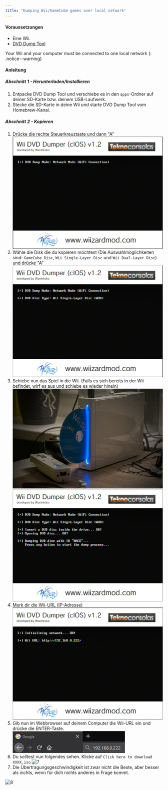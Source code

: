 ```yaml
---
title: "Dumping Wii/GameCube games over local network"
---
```


#### Voraussetzungen

* Eine Wii.
* [DVD Dump Tool](/assets/files/DVDDumpTool.zip)

Your Wii and your computer must be connected to one local network
{: .notice--warning}

#### Anleitung

##### Abschnitt 1 - Herunterladen/Installieren

1. Entpacke DVD Dump Tool und verschiebe es in den `apps`-Ordner auf deiner SD-Karte bzw. deinem USB-Laufwerk.
1. Stecke die SD-Karte in deine Wii und starte DVD Dump Tool vom Homebrew-Kanal.

##### Abschnitt 2 - Kopieren

1. Drücke die rechte Steuerkreuztaste und dann "A" ![2](/images/DumpDiscs_LAN/2.png)
1. Wähle die Disk die du kopieren möchtest (Die Auswahlmöglichkeiten sind: `GameCube Disc`, `Wii Single-Layer Disc` und `Wii Dual-Layer Disc`) und drücke "A" ![3](/images/DumpDiscs_LAN/3.png)
1. Schiebe nun das Spiel in die Wii. (Falls es sich bereits in der Wii befindet, wirf es aus und schiebe es wieder hinein) ![Einlegen der Disc](/images/DumpDiscs_LAN/insertthedisc.jpg) ![4](/images/DumpDiscs_LAN/4.png)
1. Merk dir die Wii-URL (IP-Adresse) ![5](/images/DumpDiscs_LAN/5.png)
1. Gib nun im Webbrowser auf deinem Computer die Wii-URL ein und drücke die ENTER-Taste. ![6](/images/DumpDiscs_LAN/6.png)
1. Du solltest nun folgendes sehen. Klicke auf `Click here to download XXXX.iso` ![7](/images/DumpDiscs_LAN/7.jpg)
1. Die Übertragungsgeschwindigkeit ist zwar nicht die Beste, aber besser als nichts, wenn für dich nichts anderes in Frage kommt.

![8](/images/DumpDiscs_LAN/8.PNG)
